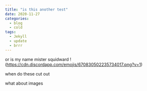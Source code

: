 ```yaml
---
title: "is this another test"
date: 2020-11-27
categories:
  - blog
  - cold
tags:
  - Jekyll
  - update
  - brrr
---
```


or is my name mister squidward !(https://cdn.discordapp.com/emojis/670830502235734017.png?v=1)

when do these cut out
 
what about images
